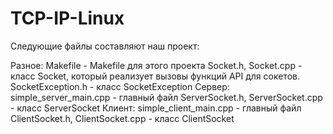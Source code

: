 # TCP-IP-Linux


 Следующие файлы составляют наш проект:

Разное:
    Makefile - Makefile для этого проекта 
    Socket.h, Socket.cpp - класс Socket, который реализует вызовы функций API для сокетов. 
    SocketException.h - класс SocketException 
Сервер:
    simple_server_main.cpp - главный файл 
    ServerSocket.h, ServerSocket.cpp - класс ServerSocket 
Клиент:
    simple_client_main.cpp - главный файл 
    ClientSocket.h, ClientSocket.cpp - класс ClientSocket 
